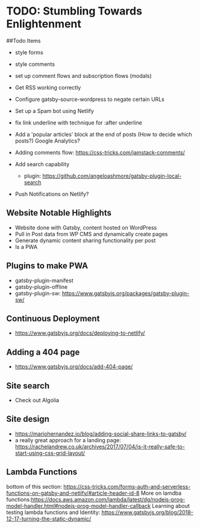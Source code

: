 # TODO: Stumbling Towards Enlightenment

##Todo Items
- style forms
- style comments
- set up comment flows and subscription flows (modals)
- Get RSS working correctly
- Configure gatsby-source-wordpress to negate certain URLs
- Set up a Spam bot using Netlify
- fix link underline with technique for :after underline
- Add a 'popular articles' block at the end of posts (How to decide which posts?) Google Analytics?
- Adding comments flow: https://css-tricks.com/jamstack-comments/
- Add search capability
	* plugin: https://github.com/angeloashmore/gatsby-plugin-local-search

- Push Notifications on Netlify?

## Website Notable Highlights
- Website done with Gatsby, content hosted on WordPress
- Pull in Post data from WP CMS and dynamically create pages
- Generate dynamic content sharing functionality per post
- Is a PWA

## Plugins to make PWA
- gatsby-plugin-manifest
- gatsby-plugin-offline
- gatsby-plugin-sw: https://www.gatsbyjs.org/packages/gatsby-plugin-sw/

## Continuous Deployment
- https://www.gatsbyjs.org/docs/deploying-to-netlify/

## Adding a 404 page
- https://www.gatsbyjs.org/docs/add-404-page/

## Site search
- Check out Algolia

## Site design
- https://mariohernandez.io/blog/adding-social-share-links-to-gatsby/
- a really great approach for a landing page: https://rachelandrew.co.uk/archives/2017/07/04/is-it-really-safe-to-start-using-css-grid-layout/

## Lambda Functions
bottom of this section: https://css-tricks.com/forms-auth-and-serverless-functions-on-gatsby-and-netlify/#article-header-id-8
More on lamdba functions:https://docs.aws.amazon.com/lambda/latest/dg/nodejs-prog-model-handler.html#nodejs-prog-model-handler-callback
Learning about testing lambda functions and Identity: https://www.gatsbyjs.org/blog/2018-12-17-turning-the-static-dynamic/
